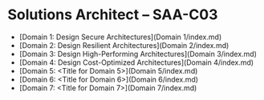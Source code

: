 <!-- # Solutions Architect – SAA-C03

<a href="Domain 1/index.md">Domain 1: Design Secure Architectures</a>

<a href="Domain 2/index.md">Domain 2: Design Resilient Architectures</a>

<a href="Domain 3/index.md">Domain 3: Design High-Performing Architectures</a>

<a href="Domain 4/index.md">Domain 4: Design Cost-Optimized Architectures</a>

<a href="Domain 5/index.md">Domain 5: Design Resilient Architectures</a>

<a href="Domain 6/index.md">Domain 6: Design High-Performing Architectures</a>

<a href="Domain 7/index.md">Domain 7: Design Cost-Optimized Architectures</a> -->

# Solutions Architect – SAA-C03

- [Domain 1: Design Secure Architectures](Domain 1/index.md)
- [Domain 2: Design Resilient Architectures](Domain 2/index.md)
- [Domain 3: Design High-Performing Architectures](Domain 3/index.md)
- [Domain 4: Design Cost-Optimized Architectures](Domain 4/index.md)
- [Domain 5: <Title for Domain 5>](Domain 5/index.md)  <!-- Replace with the correct title -->
- [Domain 6: <Title for Domain 6>](Domain 6/index.md)  <!-- Replace with the correct title -->
- [Domain 7: <Title for Domain 7>](Domain 7/index.md)  <!-- Replace with the correct title -->
